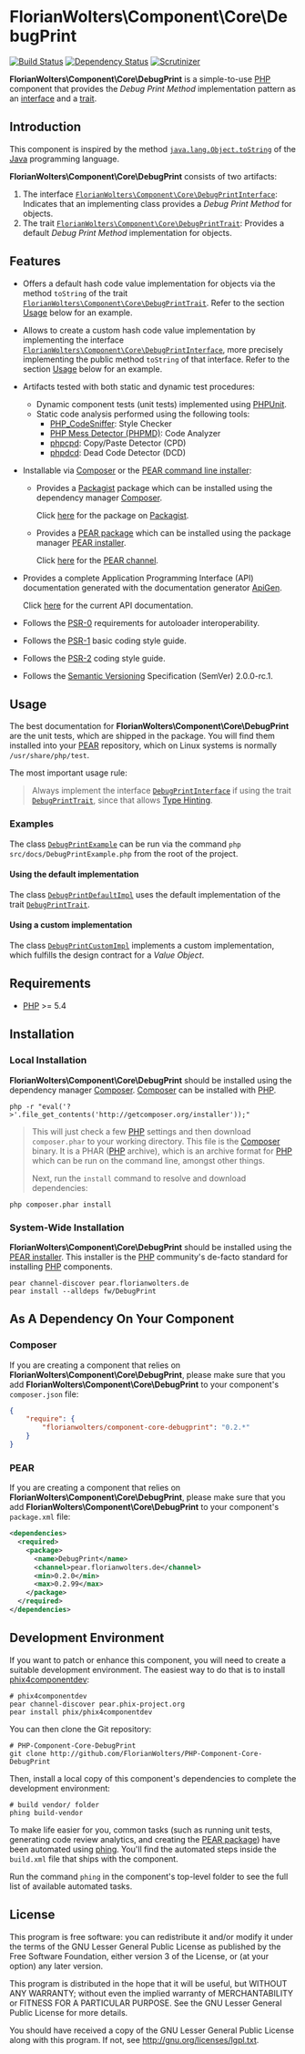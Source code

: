 # FlorianWolters\Component\Core\DebugPrint

[![Build Status](https://secure.travis-ci.org/FlorianWolters/PHP-Component-Core-DebugPrint.png?branch=master)](http://travis-ci.org/FlorianWolters/PHP-Component-Core-DebugPrint)
[![Dependency Status](https://www.versioneye.com/user/projects/51c330f85862c4000200053e/badge.png)](http://www.versioneye.com/user/projects/51c330f85862c4000200053e)
[![Scrutinizer](https://scrutinizer-ci.com/images/brand-navbar.png)](https://scrutinizer-ci.com/g/FlorianWolters/PHP-Component-Core-DebugPrint/inspections)

**FlorianWolters\Component\Core\DebugPrint** is a simple-to-use [PHP][17] component that provides the *Debug Print Method* implementation pattern as an [interface][28] and a [trait][29].

## Introduction

This component is inspired by the method [`java.lang.Object.toString`][26] of the [Java][27] programming language.

**FlorianWolters\Component\Core\DebugPrint** consists of two artifacts:

1. The interface [`FlorianWolters\Component\Core\DebugPrintInterface`][30]: Indicates that an implementing class provides a *Debug Print Method* for objects.
2. The trait [`FlorianWolters\Component\Core\DebugPrintTrait`][31]: Provides a default *Debug Print Method* implementation for objects.

## Features

* Offers a default hash code value implementation for objects via the method `toString` of the trait [`FlorianWolters\Component\Core\DebugPrintTrait`][31]. Refer to the section [Usage](#using-the-default-implementation) below for an example.
* Allows to create a custom hash code value implementation by implementing the interface [`FlorianWolters\Component\Core\DebugPrintInterface`][30], more precisely implementing the public method `toString` of that interface. Refer to the section [Usage](#using-a-custom-implementation) below for an example.
* Artifacts tested with both static and dynamic test procedures:
    * Dynamic component tests (unit tests) implemented using [PHPUnit][19].
    * Static code analysis performed using the following tools:
        * [PHP_CodeSniffer][14]: Style Checker
        * [PHP Mess Detector (PHPMD)][18]: Code Analyzer
        * [phpcpd][4]: Copy/Paste Detector (CPD)
        * [phpdcd][5]: Dead Code Detector (DCD)
* Installable via [Composer][3] or the [PEAR command line installer][11]:
    * Provides a [Packagist][25] package which can be installed using the dependency manager [Composer][3].

      Click [here][24] for the package on [Packagist][25].
    * Provides a [PEAR package][13] which can be installed using the package manager [PEAR installer][11].

      Click [here][9] for the [PEAR channel][12].
* Provides a complete Application Programming Interface (API) documentation generated with the documentation generator [ApiGen][2].

  Click [here][1] for the current API documentation.
* Follows the [PSR-0][6] requirements for autoloader interoperability.
* Follows the [PSR-1][7] basic coding style guide.
* Follows the [PSR-2][8] coding style guide.
* Follows the [Semantic Versioning][20] Specification (SemVer) 2.0.0-rc.1.

## Usage

The best documentation for **FlorianWolters\Component\Core\DebugPrint** are the unit tests, which are shipped in the package. You will find them installed into your [PEAR][10] repository, which on Linux systems is normally `/usr/share/php/test`.

The most important usage rule:

> Always implement the interface [`DebugPrintInterface`][30] if using the trait [`DebugPrintTrait`][31], since that allows [Type Hinting][32].

### Examples

The class [`DebugPrintExample`](src/docs/DebugPrintExample.php) can be run via the command `php src/docs/DebugPrintExample.php` from the root of the project.

#### Using the default implementation

The class [`DebugPrintDefaultImpl`](src/tests/mocks/FlorianWolters/Mock/DebugPrintDefaultImpl.php) uses the default implementation of the trait [`DebugPrintTrait`][31].

#### Using a custom implementation

The class [`DebugPrintCustomImpl`](src/tests/mocks/FlorianWolters/Mock/DebugPrintCustomImpl.php) implements a custom implementation, which fulfills the design contract for a *Value Object*.

## Requirements

* [PHP][17] >= 5.4

## Installation

### Local Installation

**FlorianWolters\Component\Core\DebugPrint** should be installed using the dependency manager [Composer][3]. [Composer][3] can be installed with [PHP][6].

    php -r "eval('?>'.file_get_contents('http://getcomposer.org/installer'));"

> This will just check a few [PHP][17] settings and then download `composer.phar` to your working directory. This file is the [Composer][3] binary. It is a PHAR ([PHP][17] archive), which is an archive format for [PHP][17] which can be run on the command line, amongst other things.
>
> Next, run the `install` command to resolve and download dependencies:

    php composer.phar install

### System-Wide Installation

**FlorianWolters\Component\Core\DebugPrint** should be installed using the [PEAR installer][11]. This installer is the [PHP][17] community's de-facto standard for installing [PHP][17] components.

    pear channel-discover pear.florianwolters.de
    pear install --alldeps fw/DebugPrint

## As A Dependency On Your Component

### Composer

If you are creating a component that relies on **FlorianWolters\Component\Core\DebugPrint**, please make sure that you add **FlorianWolters\Component\Core\DebugPrint** to your component's `composer.json` file:

```json
{
    "require": {
        "florianwolters/component-core-debugprint": "0.2.*"
    }
}
```

### PEAR

If you are creating a component that relies on **FlorianWolters\Component\Core\DebugPrint**, please make sure that you add **FlorianWolters\Component\Core\DebugPrint** to your component's `package.xml` file:

```xml
<dependencies>
  <required>
    <package>
      <name>DebugPrint</name>
      <channel>pear.florianwolters.de</channel>
      <min>0.2.0</min>
      <max>0.2.99</max>
    </package>
  </required>
</dependencies>
```

## Development Environment

If you want to patch or enhance this component, you will need to create a suitable development environment. The easiest way to do that is to install [phix4componentdev][16]:

    # phix4componentdev
    pear channel-discover pear.phix-project.org
    pear install phix/phix4componentdev

You can then clone the Git repository:

    # PHP-Component-Core-DebugPrint
    git clone http://github.com/FlorianWolters/PHP-Component-Core-DebugPrint

Then, install a local copy of this component's dependencies to complete the development environment:

    # build vendor/ folder
    phing build-vendor

To make life easier for you, common tasks (such as running unit tests, generating code review analytics, and creating the [PEAR package][13]) have been automated using [phing][15]. You'll find the automated steps inside the `build.xml` file that ships with the component.

Run the command `phing` in the component's top-level folder to see the full list of available automated tasks.

## License

This program is free software: you can redistribute it and/or modify it under the terms of the GNU Lesser General Public License as published by the Free Software Foundation, either version 3 of the License, or (at your option) any later version.

This program is distributed in the hope that it will be useful, but WITHOUT ANY WARRANTY; without even the implied warranty of MERCHANTABILITY or FITNESS FOR A PARTICULAR PURPOSE.  See the GNU Lesser General Public License for more details.

You should have received a copy of the GNU Lesser General Public License along with this program. If not, see <http://gnu.org/licenses/lgpl.txt>.

[1]: http://blog.florianwolters.de/PHP-Component-Core-DebugPrint
     "FlorianWolters\Component\Core | Application Programming Interface (API) documentation"
[2]: http://apigen.org
     "ApiGen | API documentation generator for PHP 5.3.+"
[3]: http://getcomposer.org
     "Composer"
[4]: https://github.com/sebastianbergmann/phpcpd
     "sebastianbergmann/phpcpd · GitHub"
[5]: https://github.com/sebastianbergmann/phpdcd
     "sebastianbergmann/phpdcd · GitHub"
[6]: https://github.com/php-fig/fig-standards/blob/master/accepted/PSR-0.md
     "PSR-0 requirements for autoloader interoperability"
[7]: https://github.com/php-fig/fig-standards/blob/master/accepted/PSR-1-basic-coding-standard.md
     "PSR-1 basic coding style guide"
[8]: https://github.com/php-fig/fig-standards/blob/master/accepted/PSR-2-coding-style-guide.md
     "PSR-2 coding style guide"
[9]: http://pear.florianwolters.de
     "PEAR channel of Florian Wolters"
[10]: http://pear.php.net
      "PEAR - PHP Extension and Application Repository"
[11]: http://pear.php.net/manual/en/guide.users.commandline.cli.php
      "Manual :: Command line installer (PEAR)"
[12]: http://pear.php.net/manual/en/guide.users.concepts.channel.php
      "Manual :: PEAR Channels"
[13]: http://pear.php.net/manual/en/guide.users.concepts.package.php
      "Manual :: PEAR Packages"
[14]: http://pear.php.net/package/PHP_CodeSniffer
      "PHP_CodeSniffer"
[15]: http://phing.info
      "Phing"
[16]: https://github.com/stuartherbert/phix4componentdev
      "stuartherbert/phix4componentdev · GitHub"
[17]: http://php.net
      "PHP: Hypertext Preprocessor"
[18]: http://phpmd.org
      "PHPMD - PHP Mess Detector"
[19]: http://phpunit.de
      "sebastianbergmann/phpunit · GitHub"
[20]: http://semver.org
      "Semantic Versioning"
[24]: http://packagist.org/packages/florianwolters/component-core-debugprint
      "florianwolters/component-core-debugprint - Packagist"
[25]: http://packagist.org
      "Packagist"
[26]: http://docs.oracle.com/javase/7/docs/api/java/lang/Object.html#toString()
      "Object (Java Platform SE 7)"
[27]: http://java.com
      "java.com: Java + You"
[28]: http://php.net/language.oop5.interfaces
      "PHP: Interfaces"
[29]: http://php.net/language.oop5.traits
      "PHP: Traits"
[30]: src/php/FlorianWolters/Component/Core/DebugPrintInterface.php
      "FlorianWolters\Component\Core\DebugPrintInterface"
[31]: src/php/FlorianWolters/Component/Core/DebugPrintTrait.php
      "FlorianWolters\Component\Core\DebugPrintTrait"
[32]: http://php.net/language.oop5.typehinting
      "PHP: Type Hinting - Manual"
